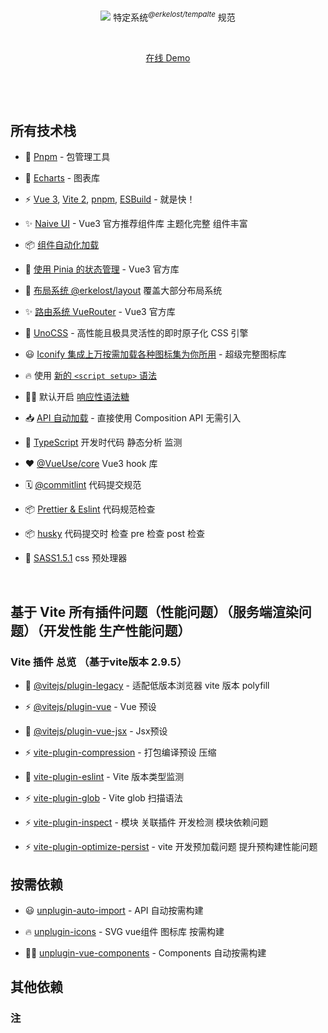<script setup>
import Adny from '@/components/Icon.vue'
</script>
<!-- <Adny /> -->
<p align='center'>
<img src="https://cn.vitejs.dev/logo.svg" />
<!-- 快速地<sup><em>@erkelost/tempalte</em></sup> 创建 Web 应用 -->
特定系统<sup><em>@erkelost/tempalte</em></sup> 规范
<br> 
</p>

<br>

<p align='center'>
<a href="https://vitesse.netlify.app/">在线 Demo</a>
</p>

<br>

<p align='center'>
<!-- <b>简体中文</b> -->
</p>

<br>

## 所有技术栈

- 🚀 [Pnpm](https://pnpm.js.org/) - 包管理工具

- 🎨 [Echarts](https://echarts.apache.org/) - 图表库

- ⚡️ [Vue 3](https://github.com/vuejs/vue-next), [Vite 2](https://github.com/vitejs/vite), [pnpm](https://pnpm.js.org/), [ESBuild](https://github.com/evanw/esbuild) - 就是快！

<!-- - 🗂 [基于文件的路由]() -->

- ✨ [Naive UI](https://www.naiveui.com/zh-CN/light) - Vue3 官方推荐组件库 主题化完整 组件丰富

- 📦 [组件自动化加载]()

- 🍍 [使用 Pinia 的状态管理](https://pinia.esm.dev/) - Vue3 官方库

- 📑 [布局系统 @erkelost/layout]() 覆盖大部分布局系统

- ✨ [路由系统 VueRouter]() - Vue3 官方库

- 🎨 [UnoCSS](https://github.com/unocss/unocss) - 高性能且极具灵活性的即时原子化 CSS 引擎

- 😃 [Iconify 集成上万按需加载各种图标集为你所用](https://github.com/antfu/unocss/tree/main/packages/preset-icons) - 超级完整图标库

- 🔥 使用 [新的 `<script setup>` 语法](https://github.com/vuejs/rfcs/pull/227)

- 🤙🏻 默认开启 [响应性语法糖](https://vuejs.org/guide/extras/reactivity-transform.html)

- 📥 [API 自动加载](https://github.com/antfu/unplugin-auto-import) - 直接使用 Composition API 无需引入

- 🦾 [TypeScript]() 开发时代码 静态分析 监测

- ❤️ [@VueUse/core]() Vue3 hook 库

- 🗓️ [@commitlint]() 代码提交规范

- 📦 [Prettier & Eslint]() 代码规范检查

- 📦 [husky]() 代码提交时 检查 pre 检查 post 检查

- 🍔 [SASS1.5.1]() css 预处理器

<!-- - ⚙️ 结合 [GitHub Actions](https://github.com/features/actions)，使用 [Vitest](https://github.com/vitest-dev/vitest) 进行单元测试, [Cypress](https://cypress.io/) 进行 E2E 测试 -->

<!-- - ☁️ 零配置部署 Netlify -->

<br>

<!-- ## 预配置

### UI 框架

- [UnoCSS](https://github.com/antfu/unocss) - 高性能且极具灵活性的即时原子化 CSS 引擎 (需要测试 和 Naive ui 合并引发的问题)


- [NaiveUI]() - 主题化 完整 Vue3组件库

### Icons

- [Iconify](https://iconify.design) - 使用任意的图标集，浏览：[🔍Icônes](https://icones.netlify.app/)
- [UnoCSS 的纯 CSS 图标方案](https://github.com/antfu/unocss/tree/main/packages/preset-icons)

### 插件 继承大部分vite插件及其使用方式

- [Vue Router](https://github.com/vuejs/vue-router)
  - [`vite-plugin-pages`](https://github.com/hannoeru/vite-plugin-pages) - 以文件系统为基础的路由
  - [`vite-plugin-vue-layouts`](https://github.com/JohnCampionJr/vite-plugin-vue-layouts) - 页面布局系统
- [Pinia](https://pinia.esm.dev) - 直接的, 类型安全的, 使用 Composition api 的轻便灵活的 Vue 状态管理
- [`unplugin-vue-components`](https://github.com/antfu/unplugin-vue-components) - 自动加载组件
- [`unplugin-auto-import`](https://github.com/antfu/unplugin-auto-import) - 直接使用 Composition API 等，无需导入
- [`vite-plugin-md`](https://github.com/antfu/vite-plugin-md) - Markdown 作为组件，也可以让组件在 Markdown 中使用
- [Vue I18n](https://github.com/intlify/vue-i18n-next) - 国际化
- [VueUse](https://github.com/antfu/vueuse) - 实用的 Composition API 工具合集

### 编码风格

- 使用 Composition API 地 [`<script setup>` SFC 语法](https://github.com/vuejs/rfcs/pull/227)

### 开发工具

- [TypeScript](https://www.typescriptlang.org/)
- [Vitest](https://github.com/vitest-dev/vitest) - 基于 Vite 的单元测试框架
- [pnpm](https://pnpm.js.org/) - 快, 节省磁盘空间的包管理器
- [Netlify](https://www.netlify.com/) - 零配置的部署
- [VS Code 扩展]()
  - [Vite](https://marketplace.visualstudio.com/items?itemName=antfu.vite) - 自动启动 Vite 服务器
  - [Volar](https://marketplace.visualstudio.com/items?itemName=johnsoncodehk.volar) - Vue 3 `<script setup>` IDE 支持
  - [Iconify IntelliSense](https://marketplace.visualstudio.com/items?itemName=antfu.iconify) - 图标内联显示和自动补全
  - [i18n Ally](https://marketplace.visualstudio.com/items?itemName=lokalise.i18n-ally) - 多合一的 I18n 支持
  - [ESLint](https://marketplace.visualstudio.com/items?itemName=dbaeumer.vscode-eslint) -->

<!-- ## 现在可以试试!

> Vitesse 需要 Node 版本 >=14

### GitHub 模板 -->

<!-- [使用这个模板创建仓库](https://github.com/ErKeLost/vite-vue3-template). -->

<!-- ### 克隆到本地

如果您更喜欢使用更干净的 git 历史记录手动执行此操作

```bash
pnpm add jzzx-cli -g
pnpm i # 如果你没装过 pnpm, 可以先运行: npm install -g pnpm
```
 -->
<!-- ## 清单

使用此模板时，请尝试按照清单正确更新您自己的信息

- [ ] 在 `LICENSE` 中改变作者名
- [ ] 在 `App.vue` 中改变标题
- [ ] 在 `vite.config.ts` 更改主机名
- [ ] 在 `public` 目录下改变 favicon
- [ ] 移除 `.github` 文件夹中包含资助的信息
- [ ] 整理 README 并删除路由

紧接着, 享受吧 :) -->

<!-- ## 使用

### 开发

只需要执行以下命令就可以在 http://localhost:3000 中看到

```bash
pnpm dev
```

### 构建

构建该应用只需要执行以下命令

```bash
pnpm build
```

然后你会看到用于发布的 `dist` 文件夹被生成。

### 部署到 Netlify

前往 [Netlify](https://app.netlify.com/start) 并选择你的仓库, 一路 `OK` 下去，稍等一下后，你的应用将被创建. -->

## 基于 Vite 所有插件问题（性能问题）（服务端渲染问题）（开发性能 生产性能问题）

### Vite 插件 总览 （基于vite版本 2.9.5）

- 🚀 [@vitejs/plugin-legacy](https://pnpm.js.org/) - 适配低版本浏览器 vite 版本 polyfill

- ⚡️ [@vitejs/plugin-vue](https://github.com/vuejs/vue-next) - Vue 预设

- 🚀 [@vitejs/plugin-vue-jsx](https://pnpm.js.org/) - Jsx预设

- ⚡️ [vite-plugin-compression](https://github.com/vuejs/vue-next) - 打包编译预设 压缩

- 🚀 [vite-plugin-eslint](https://pnpm.js.org/) - Vite 版本类型监测

- ⚡️ [vite-plugin-glob](https://github.com/vuejs/vue-next) - Vite glob 扫描语法

- ⚡️ [vite-plugin-inspect](https://github.com/vuejs/vue-next) - 模块 关联插件 开发检测 模块依赖问题

- ⚡️ [vite-plugin-optimize-persist](https://github.com/vuejs/vue-next) - vite 开发预加载问题 提升预构建性能问题


## 按需依赖


- 😃 [unplugin-auto-import](https://github.com/antfu/unocss/tree/main/packages/preset-icons) - API 自动按需构建

- 🔥 [unplugin-icons](https://github.com/vuejs/rfcs/pull/227) - SVG vue组件 图标库 按需构建

- 🤙🏻 [unplugin-vue-components](https://vuejs.org/guide/extras/reactivity-transform.html) - Components 自动按需构建
 
## 其他依赖

### 注
